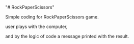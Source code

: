 "# RockPaperScissors" 

Simple coding for RockPaperScissors game. 

user plays with the computer, 

and by the logic of code a message printed with the result. 

